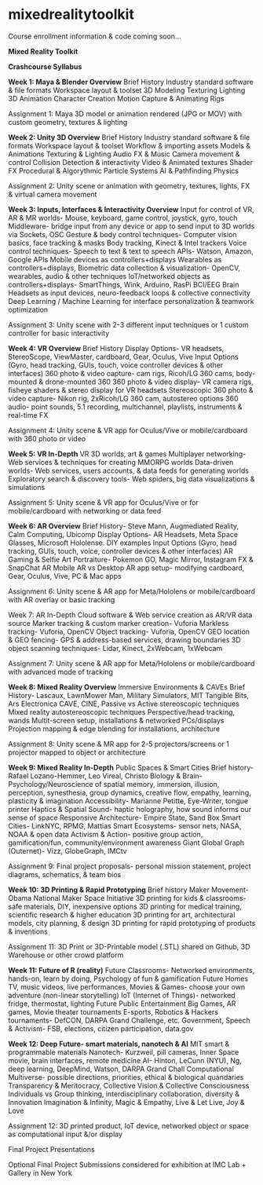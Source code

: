 # mixedrealitytoolkit
Course enrollment information & code coming soon...


<b>Mixed Reality Toolkit


Crashcourse Syllabus

Week 1:	Maya & Blender Overview</b>
Brief History
Industry standard software & file formats
Workspace layout & toolset
3D Modeling 
Texturing
Lighting
3D Animation 
Character Creation
Motion Capture & Animating Rigs

Assignment 1: 
Maya 3D model or animation rendered (JPG or MOV) with custom geometry, textures & lighting


<b>Week 2:	Unity 3D Overview</b>
Brief History
Industry standard software & file formats
Workspace layout & toolset
Workflow & importing assets
Models & Animations
Texturing & Lighting
Audio FX & Music
Camera movement & control
Collision Detection & interactivity
Video & Animated textures
Shader FX 
Procedural & Algorythmic
Particle Systems
AI & Pathfinding
Physics

Assignment 2: 
Unity scene or animation with geometry, textures, lights, FX & virtual camera movement




<b>Week 3:	Inputs, Interfaces & Interactivity Overview</b>
Input for control of VR, AR & MR worlds- Mouse, keyboard, game control, joystick, gyro, touch
Middleware- bridge input from any device or app to send input to 3D worlds via Sockets, OSC
Gesture & body control techniques-
Computer vision basics, face tracking & masks
Body tracking, Kinect & Intel trackers
Voice control techniques- 
Speech to text & text to speech APIs- Watson, Amazon, Google APIs
Mobile devices as controllers+displays
Wearables as controllers+displays, 
Biometric data collection & visualization- OpenCV, wearables, audio & other techniques
IoT/networked objects as controllers+displays- SmartThings, Wink, Arduino, RasPi
BCI/EEG Brain Headsets as input devices, neuro-feedback loops & collective connectivity
Deep Learning / Machine Learning for interface personalization & teamwork optimization

Assignment 3: 
Unity scene with 2-3 different input techniques or 1 custom controller for basic interactivity


<b>Week 4:	VR Overview</b>
Brief History
Display Options- VR headsets, StereoScope, ViewMaster, cardboard, Gear, Oculus, Vive 
Input Options (Gyro, head tracking, GUIs, touch, voice controller devices & other interfaces)
360 photo & video capture- cam rigs, Ricoh/LG 360 cams, body-mounted & drone-mounted 360
360 photo & video display- VR camera rigs, fisheye shaders & stereo display for VR headsets
Stereoscopic 360 photo & video capture- Nikon rig, 2xRicoh/LG 360 cam, autostereo options
360 audio- point sounds, 5.1 recording, multichannel, playlists, instruments & real-time FX

Assignment 4: 
Unity scene & VR app for Oculus/Vive or mobile/cardboard with 360 photo or video


<b>Week 5:	VR In-Depth</b>
VR 3D worlds, art & games
Multiplayer networking- Web services & techniques for creating MMORPG worlds
Data-driven worlds- Web services, users accounts, & data feeds for generating worlds 
Exploratory search & discovery tools- Web spiders, big data visualizations & simulations

Assignment 5: 
Unity scene & VR app for Oculus/Vive or for mobile/cardboard with networking or data feed


<b>Week 6:	AR Overview</b>
Brief History- Steve Mann, Augmediated Reality, Calm Computing, Ubicomp
Display Options- AR Headsets, Meta Space Glasses, Microsoft Hololense. DIY examples
Input Options (Gyro, head tracking, GUIs, touch, voice, controller devices & other interfaces)
AR Gaming & Selfie Art Portraiture- Pokemon GO, Magic Mirror, Instagram FX & SnapChat AR
Mobile AR vs Desktop AR app setup- modifying cardboard, Gear, Oculus, Vive, PC & Mac apps

Assignment 6: 
Unity scene & AR app for Meta/Hololens or mobile/cardboard with AR overlay or basic tracking


Week 7: 	AR In-Depth</b>
Cloud software & Web service creation as AR/VR data source
Marker tracking & custom marker creation- Vuforia
Markless tracking- Vuforia, OpenCV
Object tracking- Vuforia, OpenCV
GEO location & GEO fencing- GPS & address-based services, drawing boundaries
3D object scanning techniques- Lidar, Kinect, 2xWebcam, 1xWebcam

Assignment 7: 
Unity scene & AR app for Meta/Hololens or mobile/cardboard with advanced mode of tracking


<b>Week 8:	Mixed Reality Overview</b>
Immersive Environments & CAVEs
Brief History- Lascaux, LawnMower Man, Military Simulators,  MIT Tangible Bits, Ars Electronica
CAVE, CINE, 
Passive vs Active stereoscopic techniques
Mixed reality autostereoscopic techniques
Perspective/head tracking, wands
Multit-screen setup, installations & networked PCs/displays
Projection mapping & edge blending for installations, architecture

Assignment 8: 
Unity scene & MR app for 2-5 projectors/screens or 1 projector mapped to object or architecture





<b>Week 9: 	Mixed Reality In-Depth</b>
Public Spaces & Smart Cities
Brief history- Rafael Lozano-Hemmer, Leo Vireal, Christo
Biology & Brain- Psychology/Neuroscience of spatial memory, immersion, illusion, perception, synesthesia, group dynamics, creative flow, empathy, learning, plasticity & imagination
Accessibility- Marianne Petitte, Eye-Writer, tongue printer
Haptics & Spatial Sound- haptic holography, how sound informs our sense of space
Responsive Architecture- Empire State, Sand Box
Smart Cities- LinkNYC, RPMG, Mattias
Smart Ecosystems- sensor nets, NASA, NOAA & open data
Activism & Action- positive group action, gamification/fun, community/environment awareness
Giant Global Graph (Outernet)- Vizz, GlobeGraph, IMCtv

Assignment 9: 
Final project proposals- personal mission statement, project diagrams, schematics, & team bios


<b>Week 10:	3D Printing & Rapid Prototyping</b>
Brief history
Maker Movement- Obama National Maker Space Initiative
3D printing for kids & classrooms- safe materials, DIY, inexpensive options
3D printing for medical training, scientific research & higher education
3D printing for art, architectural models, city planning, & design
3D printing for rapid prototyping of products & inventions

Assignment 11: 
3D Print or 3D-Printable model (.STL) shared on Github, 3D Warehouse or other crowd platform 


<b>Week 11:	Future of R (reality)</b>
Future Classrooms-
Networked environments, 
hands-on, learn by doing, 
Psychology of fun & gamification
Future Homes
TV, music videos, live performances, 
Movies & Games- choose your own adventure (non-linear storytelling)
IoT (Internet of Things)- networked fridge, thermostat, lighting
Future Public Entertainment
Big Games, AR games, Movie theater tournaments
E-sports, Robotics & Hackers tournaments- DefCON, DARPA Grand Challenge, etc.
Government, Speech & Activism- FSB, elections, citizen participation, data.gov


<b>Week 12: Deep Future- smart materials, nanotech & AI</b>
MIT smart & programmable materials
	Nanotech- Kurzweil, pill cameras, Inner Space movie, brain interfaces, remote medicine
	AI- Hinton, LeCunn (NYU), Ng, deep learning, DeepMind, Watson, DARPA Grand Chall
Computational Multiverse- possible directions, priorities, ethical & biological quandaries
Transparency & Meritocracy, Collective Vision & Collective Consciousness
Individuals vs Group thinking, interdisciplinary collaboration, diversity & Innovation
Imagination & Infinity, Magic & Empathy, Live & Let Live, Joy & Love

Assignment 12: 
3D printed product, IoT device, networked object or space as computational input &/or display


Final Project Presentations 

Optional Final Project Submissions considered for exhibition at IMC Lab + Gallery in New York





